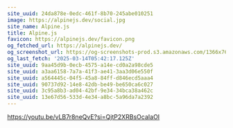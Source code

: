 ```yaml
---
site_uuid: 24da878e-0edc-461f-8b70-245abe010251
image: https://alpinejs.dev/social.jpg
site_name: Alpine.js
title: Alpine.js
favicon: https://alpinejs.dev/favicon.png
og_fetched_url: https://alpinejs.dev/
og_screenshot_url: https://og-screenshots-prod.s3.amazonaws.com/1366x768/80/false/3d0d02d1bfa8ea6232fb3c0fb9181a6ccff6be879a64661c1e4a3d23b650f235.jpeg
og_last_fetch: '2025-03-14T05:42:17.125Z'
site_uuid: 9aa45d9b-0ecb-4575-a14e-cd0a2a98cde5
site_uuid: a3aa6158-7a7a-41f3-ae41-3aa3d06e550f
site_uuid: a564445c-04f5-45a8-84ff-d846ecd5aaa4
site_uuid: 90737d92-14e8-42db-be49-be650ca6c027
site_uuid: 3c95a8b3-ad04-42bf-9e34-34bca38a462c
site_uuid: 13e67d56-533d-4e34-a8bc-5a96da7a2392
---
```



https://youtu.be/vLB7r8neQvE?si=QjtP2XRBsOcaIaOI
